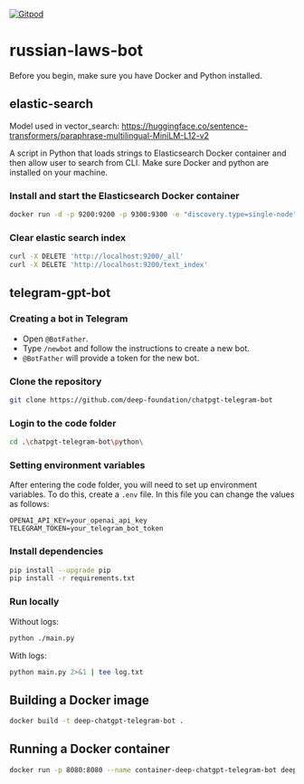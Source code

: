[![Gitpod](https://img.shields.io/badge/Gitpod-ready--to--code-blue?logo=gitpod)](https://gitpod.io/#https://github.com/deep-foundation/russian-laws-bot)

# russian-laws-bot

Before you begin, make sure you have Docker and Python installed.

## elastic-search

Model used in vector_search: https://huggingface.co/sentence-transformers/paraphrase-multilingual-MiniLM-L12-v2

A script in Python that loads strings to Elasticsearch Docker container and then allow user to search from CLI. Make sure Docker and python are installed on your machine.

### Install and start the Elasticsearch Docker container

```bash
docker run -d -p 9200:9200 -p 9300:9300 -e "discovery.type=single-node" elasticsearch:7.13.4
```

### Clear elastic search index

```bash
curl -X DELETE 'http://localhost:9200/_all'
curl -X DELETE 'http://localhost:9200/text_index'
```

## telegram-gpt-bot

### Creating a bot in Telegram
- Open `@BotFather`.
- Type `/newbot` and follow the instructions to create a new bot.
- `@BotFather` will provide a token for the new bot.

### Clone the repository
```bash
git clone https://github.com/deep-foundation/chatpgt-telegram-bot
```

### Login to the code folder
```bash
cd .\chatpgt-telegram-bot\python\
```

### Setting environment variables
After entering the code folder, you will need to set up environment variables. To do this, create a `.env` file. In this file you can change the values as follows:
```env
OPENAI_API_KEY=your_openai_api_key
TELEGRAM_TOKEN=your_telegram_bot_token
```

### Install dependencies

```bash
pip install --upgrade pip
pip install -r requirements.txt
```

### Run locally

Without logs:

```bash
python ./main.py
```

With logs:

```bash
python main.py 2>&1 | tee log.txt
```

## Building a Docker image
```bash
docker build -t deep-chatgpt-telegram-bot .
```

## Running a Docker container
```bash
docker run -p 8080:8080 --name container-deep-chatgpt-telegram-bot deep-chatgpt-telegram-bot
```
